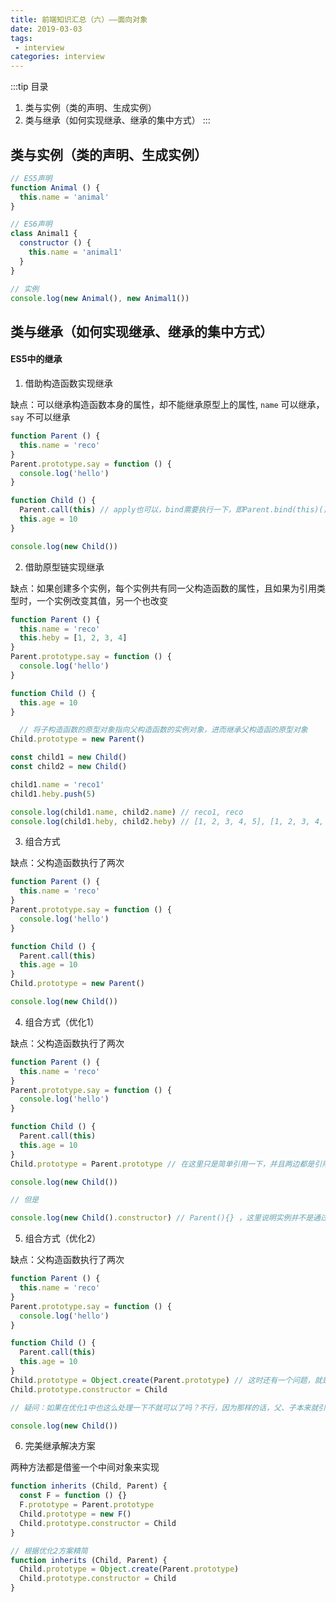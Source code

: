 ```yaml
---
title: 前端知识汇总（六）——面向对象
date: 2019-03-03
tags:
 - interview        
categories: interview
---
```


:::tip 目录
1. 类与实例（类的声明、生成实例）
2. 类与继承（如何实现继承、继承的集中方式）
:::

## 类与实例（类的声明、生成实例）

```javascript
// ES5声明
function Animal () {
  this.name = 'animal'
}

// ES6声明
class Animal1 {
  constructor () {
    this.name = 'animal1'
  }
}

// 实例
console.log(new Animal(), new Animal1())
```

## 类与继承（如何实现继承、继承的集中方式）

#### ES5中的继承

1. 借助构造函数实现继承

缺点：可以继承构造函数本身的属性，却不能继承原型上的属性, `name` 可以继承， `say` 不可以继承

```javascript
function Parent () {
  this.name = 'reco'
}
Parent.prototype.say = function () {
  console.log('hello')
}

function Child () {
  Parent.call(this) // apply也可以，bind需要执行一下，即Parent.bind(this)()
  this.age = 10
}

console.log(new Child())
```

2. 借助原型链实现继承

缺点：如果创建多个实例，每个实例共有同一父构造函数的属性，且如果为引用类型时，一个实例改变其值，另一个也改变

```javascript
function Parent () {
  this.name = 'reco'
  this.heby = [1, 2, 3, 4]
}
Parent.prototype.say = function () {
  console.log('hello')
}

function Child () {
  this.age = 10
}

  // 将子构造函数的原型对象指向父构造函数的实例对象，进而继承父构造函的原型对象
Child.prototype = new Parent()

const child1 = new Child()
const child2 = new Child()

child1.name = 'reco1'
child1.heby.push(5)

console.log(child1.name, child2.name) // reco1, reco
console.log(child1.heby, child2.heby) // [1, 2, 3, 4, 5], [1, 2, 3, 4, 5]
```

3. 组合方式

缺点：父构造函数执行了两次

```javascript
function Parent () {
  this.name = 'reco'
}
Parent.prototype.say = function () {
  console.log('hello')
}

function Child () {
  Parent.call(this)
  this.age = 10
}
Child.prototype = new Parent()

console.log(new Child())
```

4. 组合方式（优化1）

缺点：父构造函数执行了两次

```javascript
function Parent () {
  this.name = 'reco'
}
Parent.prototype.say = function () {
  console.log('hello')
}

function Child () {
  Parent.call(this)
  this.age = 10
}
Child.prototype = Parent.prototype // 在这里只是简单引用一下，并且两边都是引用类型

console.log(new Child())

// 但是

console.log(new Child().constructor) // Parent(){} ，这里说明实例并不是通过Child构造函数实例的，所以并不完美
```

5. 组合方式（优化2）

缺点：父构造函数执行了两次

```javascript
function Parent () {
  this.name = 'reco'
}
Parent.prototype.say = function () {
  console.log('hello')
}

function Child () {
  Parent.call(this)
  this.age = 10
}
Child.prototype = Object.create(Parent.prototype) // 这时还有一个问题，就是Child还是没有自己的constructor
Child.prototype.constructor = Child 

// 疑问：如果在优化1中也这么处理一下不就可以了吗？不行，因为那样的话，父、子本来就引用同一原型，这样以来，父子的原型对象都指向子类，那么父类又没有自己的原型对象了。

console.log(new Child())
```

6. 完美继承解决方案

两种方法都是借鉴一个中间对象来实现

```javascript
function inherits (Child, Parent) {
  const F = function () {}
  F.prototype = Parent.prototype
  Child.prototype = new F()
  Child.prototype.constructor = Child
}

// 根据优化2方案精简
function inherits (Child, Parent) {
  Child.prototype = Object.create(Parent.prototype)
  Child.prototype.constructor = Child
}
```